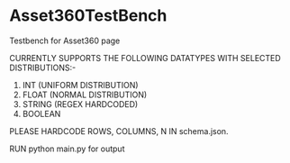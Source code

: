 # Asset360TestBench
Testbench for Asset360 page

CURRENTLY SUPPORTS THE FOLLOWING DATATYPES WITH SELECTED DISTRIBUTIONS:-
1) INT (UNIFORM DISTRIBUTION)
2) FLOAT (NORMAL DISTRIBUTION)
3) STRING (REGEX HARDCODED)
4) BOOLEAN

PLEASE HARDCODE ROWS, COLUMNS, N IN schema.json.

RUN python main.py for output
